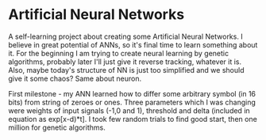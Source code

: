 # Artificial Neural Networks

A self-learning project about creating some Artificial Neural Networks. I believe in great potential of ANNs, so it's final time to learn something about it. For the beginning I am trying to create neural learning by genetic algorithms, probably later I'll just give it reverse tracking, whatever it is. Also, maybe today's structure of NN is just too simplified and we should give it some chaos? Same about neuron.

First milestone - my ANN learned how to differ some arbitrary symbol (in 16 bits) from string of zeroes or ones. Three parameters which I was changing were weights of input signals (-1,0 and 1), threshold and delta (included in equation as exp[x-d)*t]. I took few random trials to find good start, then one million for genetic algorithms.
